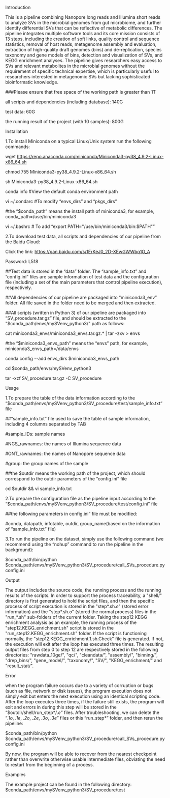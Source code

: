 Introduction

This is a pipeline combining Nanopore long reads and Illumina short reads to analyze SVs in the microbial genomes from gut microbiome, and further identify differential SVs that can be reflective of metabolic differences. The pipeline integrates multiple software tools and its core mission consists of 13 steps, including the creation of soft links, quality control and sequence statistics, removal of host reads, metagenome assembly and evaluation, extraction of high-quality draft genomes (bins) and de-replication, species taxonomy and gene models of bins, detection and visualization of SVs, and KEGG enrichment analyses. The pipeline gives researchers easy access to SVs and relevant metabolites in the microbial genomes without the requirement of specific technical expertise, which is particularly useful to researchers interested in metagenomic SVs but lacking sophisticated bioinformatic knowledge.

###Please ensure that free space of the working path is greater than 1T

all scripts and dependencies (including database): 140G

test data: 60G

the running result of the project (with 10 samples): 800G


Installation

1.To install Miniconda on a typical Linux/Unix system run the following commands:

wget https://repo.anaconda.com/miniconda/Miniconda3-py38_4.9.2-Linux-x86_64.sh

chmod 755 Miniconda3-py38_4.9.2-Linux-x86_64.sh

sh Miniconda3-py38_4.9.2-Linux-x86_64.sh

conda info  #View the default conda environment path

vi ~/.condarc  #To modify “envs_dirs” and “pkgs_dirs”

#the “$conda_path” means the install path of miniconda3, for example, conda_path=/use/bin/miniconda3

vi ~/.bashrc # To add “export PATH="/use/bin/miniconda3/bin:$PATH"”

2.To download test data, all scripts and dependencies of our pipeline from the Baidu Cloud:

Click the link: https://pan.baidu.com/s/1ErKeJ0_2D-XEwGWWbq1O_A

Password: L518 

##Test data is stored in the “data” folder. The “sample_info.txt” and “config.ini” files are sample information of test data and the configuration file (including a set of the main parameters that control pipeline execution), respectively.

##All dependencies of our pipeline are packaged into “miniconda3_env” folder. All file saved in the folder need to be merged and then extracted.

##All scripts (written in Python 3) of our pipeline are packaged into “SV_procedure.tar.gz” file, and should be extracted to the "$conda_path/envs/mySVenv_python3/" path as follows: 

cat miniconda3_envs/miniconda3_envs.tar.gz.* | tar -zxv > envs 

#the “$miniconda3_envs_path” means the “envs” path, for example, miniconda3_envs_path=/data/envs

conda config --add envs_dirs $miniconda3_envs_path

cd $conda_path/envs/mySVenv_python3

tar -xzf SV_procedure.tar.gz -C SV_procedure


Usage

1.To prepare the table of the data information according to the “$conda_path/envs/mySVenv_python3/SV_procedure/test/sample_info.txt” file

##“sample_info.txt” file used to save the table of sample information, including 4 columns separated by TAB

#sample_IDs: sample names

#NGS_rawnames: the names of Illumina sequence data

#ONT_rawnames: the names of Nanopore sequence data

#group: the group names of the sample

##the $outdir means the working path of the project, which should correspond to the outdir parameters of the “config.ini” file

cd $outdir && vi sample_info.txt

2.To prepare the configuration file as the pipeline input according to the “$conda_path/envs/mySVenv_python3/SV_procedure/test/config.ini” file

##the following parameters in config.ini” file must be modified:

#conda, datapath, infotable, outdir, group_name(based on the information of “sample_info.txt” file)

3.To run the pipeline on the dataset, simply use the following command (we recommend using the “nohup” command to run the pipeline in the background):

$conda_path/bin/python $conda_path/envs/mySVenv_python3/SV_procedure/call_SVs_procedure.py config.ini 
 
 
Output

The output includes the source code, the running process and the running results of the scripts. In order to support the process traceability, a "shell/" directory is first generated to hold the script files, and then the specific process of script execution is stored in the "step*.sh.*e*" (stored error information) and the "step*.sh.*o*" (stored the normal process) files in the "run_*.sh" sub-folders of the current folder. Taking the step12 KEGG enrichment analysis as an example, the running process of the "step12.KEGG_enrichment.sh" script is stored in the "run_step12.KEGG_enrichment.sh" folder. If the script is functioning normally, the "step12.KEGG_enrichment.1.sh.Check" file is generated. If not, the execution will exit after the loop has executed three times. The resulting output files from step 0 to step 12 are respectively stored in the following directories: "rawdata_10ge/", "qc/", "cleandata/", "assembly/", "binning/", "drep_bins/", "gene_model/", "taxonomy/", "SV/", "KEGG_enrichment/" and "result_stat/".


Error

when the program failure occurs due to a variety of corruption or bugs (such as file, network or disk issues), the program execution does not simply exit but enters the next execution using an identical scripting code. After the loop executes three times, if the failure still exists, the program will exit and errors in during this step will be stored in the “$outdir/shell/run_step*/*.e*” files. After troubleshooting, we can delete the “*.1o*, *.1e*, *.2o*, *.2e*, *.3o*, *.3e*” files or this “run_step*” folder, and then rerun the pipeline:

$conda_path/bin/python $conda_path/envs/mySVenv_python3/SV_procedure/call_SVs_procedure.py config.ini

By now, the program will be able to recover from the nearest checkpoint rather than overwrite otherwise usable intermediate files, obviating the need to restart from the beginning of a process.


Examples

The example project can be found in the following directory:
 $conda_path/envs/mySVenv_python3/SV_procedure/test 
